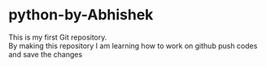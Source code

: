 # python-by-Abhishek
This is my first Git repository.
<br>
By making this repository I am learning how to work on github push codes and save the changes
